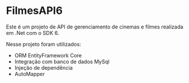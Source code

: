 # FilmesAPI6

Este é um projeto de API de gerenciamento de cinemas e filmes realizada em .Net com o SDK 6.<br />

Nesse projeto foram utilizados:<br />
* ORM EntityFramework Core
* Integração com banco de dados MySql
* Injeção de dependência
* AutoMapper
